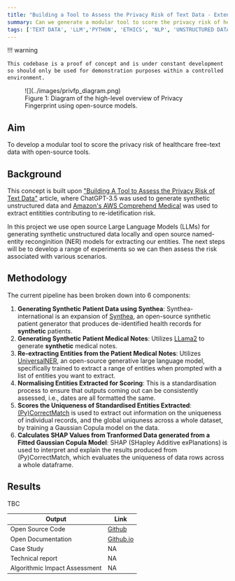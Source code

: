 ```yaml
---
title: "Building a Tool to Assess the Privacy Risk of Text Data - Extended"
summary: Can we generate a modular tool to score the privacy risk of healthcare free-text data using open-source LLMs and NERs.
tags: ['TEXT DATA', 'LLM','PYTHON', 'ETHICS', 'NLP', 'UNSTRUCTURED DATA', 'SYNTHETIC DATA']
---
```


!!! warning

    This codebase is a proof of concept and is under constant development so should only be used for demonstration purposes within a controlled environment.

<figure markdown>
![](../images/privfp_diagram.png)
<figcaption>Figure 1: Diagram of the high-level overview of Privacy Fingerprint using open-source models. </figcaption>
</figure>


## Aim

To develop a modular tool to score the privacy risk of healthcare free-text data with open-source tools. 

## Background

This concept is built upon ["Building A Tool to Assess the Privacy Risk of Text Data"](./c399_privfinger.md) article, where ChatGPT-3.5 was used to generate synthetic unstructured data and [Amazon's AWS Comprehend Medical](https://aws.amazon.com/comprehend/medical/) was used to extract entitities contributing to re-idetification risk. 

In this project we use open source Large Language Models (LLMs) for generating synthetic unstructured data locally and open source named-entity reconginition (NER) models for extracting our entities. The next steps will be to develop a range of experiments so we can then assess the risk associated with various scenarios.

## Methodology

The current pipeline has been broken down into 6 components:

1. **Generating Synthetic Patient Data using Synthea**: Synthea-international is an expansion of [Synthea](https://github.com/synthetichealth/synthea), an open-source synthetic patient generator that produces de-identified health records for **synthetic** patients.
2. **Generating Synthetic Patient Medical Notes**: Utilizes [LLama2](https://llama.meta.com/) to generate **synthetic** medical notes.
3. **Re-extracting Entities from the Patient Medical Notes**: Utilizes [UniversalNER](https://universal-ner.github.io/), an open-source generative large language model, specifically trained to extract a range of entities when prompted with a list of entities you want to extract.
4. **Normalising Entities Extracted for Scoring**: This is a standardisation process to ensure that outputs coming out can be consistently assessed, i.e., dates are all formatted the same.
5. **Scores the Uniqueness of Standardised Entities Extracted**: [(Py)CorrectMatch](https://github.com/computationalprivacy/CorrectMatch.jl) is used to extract out information on the uniqueness of individual records, and the global uniquness across a whole dataset, by training a Gaussian Copula model on the data.
6. **Calculates SHAP Values from Tranformed Data generated from a Fitted Gaussian Copula Model**: SHAP (SHapley Additive exPlanations) is used to interpret and explain the results produced from (Py)CorrectMatch, which evaluates the uniqueness of data rows across a whole dataframe.


## Results

TBC


Output|Link
---|---
Open Source Code|<a href="https://github.com/nhsengland/privfp-experiments" target="_blank">Github</a>
Open Documentation|<a href="https://nhsengland.github.io/privfp-experiments/" target="_blank">Github.io</a>
Case Study| NA
Technical report|NA
Algorithmic Impact Assessment|NA
